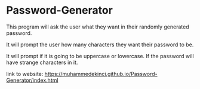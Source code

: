# Password-Generator

This program will ask the user what they want in their randomly generated password.

It will prompt the user how many characters they want their password to be. 

It will prompt if it is going to be uppercase or lowercase. If the password will have strange characters in it.

link to website:  https://muhammedekinci.github.io/Password-Generator/index.html
